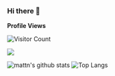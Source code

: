 ### Hi there 👋

<!--
**MmahdiM79/MmahdiM79** is a ✨ _special_ ✨ repository because its `README.md` (this file) appears on your GitHub profile.

Here are some ideas to get you started:

- 🔭 I’m currently working on ...
- 🌱 I’m currently learning ...
- 👯 I’m looking to collaborate on ...
- 🤔 I’m looking for help with ...
- 💬 Ask me about ...
- 📫 How to reach me: ...
- 😄 Pronouns: ...
- ⚡ Fun fact: ...
-->


**Profile Views**

![Visitor Count](https://profile-counter.glitch.me/{melihbodr}/count.svg)


![](https://camo.githubusercontent.com/992babdffd8c74a1502de375fbdf7e4d54773242/68747470733a2f2f6d656469612e67697068792e636f6d2f6d656469612f53576f536b4e36447854737a71494b4571762f67697068792e676966)

![mattn's github 
stats](https://github-readme-stats.vercel.app/api/top-langs/?username=MmahdiM79&layout=compact&theme=material-palenight&langs_count=12)
![Top 
Langs](https://github-readme-stats.vercel.app/api?username=MmahdiM79&show_icons=true&include_all_commits=true&theme=material-palenight)
